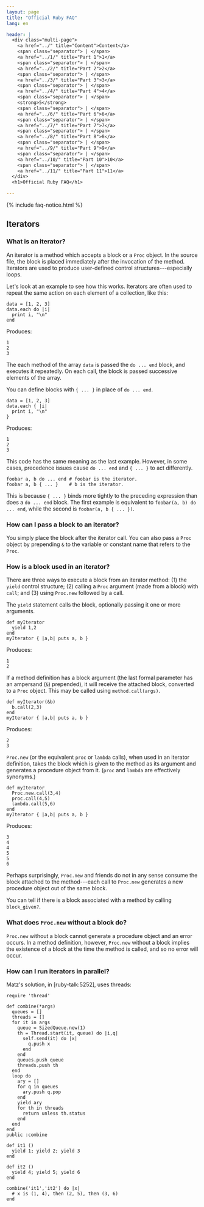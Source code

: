 ```yaml
---
layout: page
title: "Official Ruby FAQ"
lang: en

header: |
  <div class="multi-page">
    <a href="../" title="Content">Content</a>
    <span class="separator"> | </span>
    <a href="../1/" title="Part 1">1</a>
    <span class="separator"> | </span>
    <a href="../2/" title="Part 2">2</a>
    <span class="separator"> | </span>
    <a href="../3/" title="Part 3">3</a>
    <span class="separator"> | </span>
    <a href="../4/" title="Part 4">4</a>
    <span class="separator"> | </span>
    <strong>5</strong>
    <span class="separator"> | </span>
    <a href="../6/" title="Part 6">6</a>
    <span class="separator"> | </span>
    <a href="../7/" title="Part 7">7</a>
    <span class="separator"> | </span>
    <a href="../8/" title="Part 8">8</a>
    <span class="separator"> | </span>
    <a href="../9/" title="Part 9">9</a>
    <span class="separator"> | </span>
    <a href="../10/" title="Part 10">10</a>
    <span class="separator"> | </span>
    <a href="../11/" title="Part 11">11</a>
  </div>
  <h1>Official Ruby FAQ</h1>

---
```


{% include faq-notice.html %}

## Iterators

### What is an iterator?

An iterator is a method which accepts a block or a `Proc` object. In the
source file, the block is placed immediately after the invocation of the
method. Iterators are used to produce user-defined control
structures---especially loops.

Let's look at an example to see how this works. Iterators are often used to
repeat the same action on each element of a collection, like this:

~~~
data = [1, 2, 3]
data.each do |i|
  print i, "\n"
end
~~~

Produces:

~~~
1
2
3
~~~

The each method of the array `data` is passed the `do ... end` block,
and executes it repeatedly. On each call, the block is passed successive
elements of the array.

You can define blocks with `{ ... }` in place of `do ... end`.

~~~
data = [1, 2, 3]
data.each { |i|
  print i, "\n"
}
~~~

Produces:

~~~
1
2
3
~~~

This code has the same meaning as the last example. However, in some cases,
precedence issues cause `do ... end` and `{ ... }` to act differently.

~~~
foobar a, b do ... end # foobar is the iterator.
foobar a, b { ... }    # b is the iterator.
~~~

This is because `{ ... }` binds more tightly to the preceding expression
than does a `do ... end` block. The first example is equivalent to
`foobar(a, b) do ... end`, while the second is `foobar(a, b { ... })`.

### How can I pass a block to an iterator?

You simply place the block after the iterator call. You can also pass a
`Proc` object by prepending `&` to the variable or constant name that refers
to the `Proc`.

### How is a block used in an iterator?

There are three ways to execute a block from an iterator method:
(1) the `yield` control structure; (2) calling a `Proc` argument
(made from a block) with `call`; and (3) using `Proc.new` followed by a call.

The `yield` statement calls the block, optionally passing it one or more
arguments.

~~~
def myIterator
  yield 1,2
end
myIterator { |a,b| puts a, b }
~~~

Produces:

~~~
1
2
~~~

If a method definition has a block argument (the last formal parameter has
an ampersand (`&`) prepended), it will receive the attached block, converted
to a `Proc` object. This may be called using `method.call(args)`.

~~~
def myIterator(&b)
  b.call(2,3)
end
myIterator { |a,b| puts a, b }
~~~

Produces:

~~~
2
3
~~~

`Proc.new` (or the equivalent `proc` or `lambda` calls), when used in an
iterator definition, takes the block which is given to the method as its
argument and generates a procedure object from it.
(`proc` and `lambda` are effectively synonyms.)

~~~
def myIterator
  Proc.new.call(3,4)
  proc.call(4,5)
  lambda.call(5,6)
end
myIterator { |a,b| puts a, b }
~~~

Produces:

~~~
3
4
4
5
5
6
~~~

Perhaps surprisingly, `Proc.new` and friends do not in any sense consume
the block attached to the method---each call to `Proc.new` generates a new
procedure object out of the same block.

You can tell if there is a block associated with a method by calling
`block_given?`.

### What does `Proc.new` without a block do?

`Proc.new` without a block cannot generate a procedure object and an error
occurs. In a method definition, however, `Proc.new` without a block implies
the existence of a block at the time the method is called, and so no error
will occur.

### How can I run iterators in parallel?

Matz's solution, in [ruby-talk:5252], uses threads:

~~~
require 'thread'

def combine(*args)
  queues = []
  threads = []
  for it in args
    queue = SizedQueue.new(1)
    th = Thread.start(it, queue) do |i,q|
      self.send(it) do |x|
        q.push x
      end
    end
    queues.push queue
    threads.push th
  end
  loop do
    ary = []
    for q in queues
      ary.push q.pop
    end
    yield ary
    for th in threads
      return unless th.status
    end
  end
end
public :combine

def it1 ()
  yield 1; yield 2; yield 3
end

def it2 ()
  yield 4; yield 5; yield 6
end

combine('it1','it2') do |x|
  # x is (1, 4), then (2, 5), then (3, 6)
end
~~~
